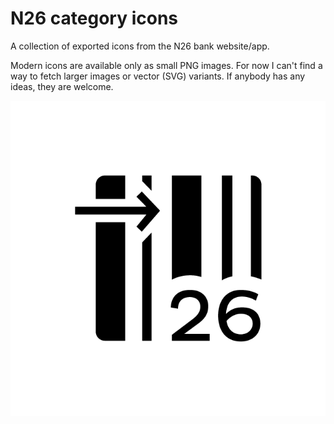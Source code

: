 # N26 category icons

A collection of exported icons from the N26 bank website/app.

Modern icons are available only as small PNG images. For now I can't find a way to fetch larger images or vector (SVG) variants. If anybody has any ideas, they are welcome.


![N26](PNG/icon-category-cash26.png)

